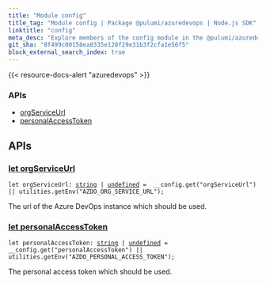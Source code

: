 ```yaml
---
title: "Module config"
title_tag: "Module config | Package @pulumi/azuredevops | Node.js SDK"
linktitle: "config"
meta_desc: "Explore members of the config module in the @pulumi/azuredevops package."
git_sha: "8f499c00158ea0335e120f29e31b3f2cfa1e56f5"
block_external_search_index: true
---
```


<!-- WARNING: this page was generated by a tool. Do not edit it by hand. -->
<!-- To change it, please see https://github.com/pulumi/docs/tree/master/tools/tscdocgen. -->

{{< resource-docs-alert "azuredevops" >}}






<h3>APIs</h3>
<ul class="api">
    <li><a href="#orgServiceUrl"><span class="symbol api"></span>orgServiceUrl</a></li>
    <li><a href="#personalAccessToken"><span class="symbol api"></span>personalAccessToken</a></li>
</ul>




<h2 id="apis">APIs</h2>
<h3 class="pdoc-module-header" id="orgServiceUrl" data-link-title="orgServiceUrl">
    <a href="https://github.com/pulumi/pulumi-azuredevops/blob/8f499c00158ea0335e120f29e31b3f2cfa1e56f5/sdk/nodejs/config/vars.ts#L12">
        let <strong>orgServiceUrl</strong>
    </a>
</h3>

<pre class="highlight"><code><span class='kd'>let</span> orgServiceUrl: <span class='kd'><a href='https://developer.mozilla.org/en-US/docs/Web/JavaScript/Reference/Global_Objects/String'>string</a></span> | <span class='kd'><a href='https://developer.mozilla.org/en-US/docs/Web/JavaScript/Reference/Global_Objects/undefined'>undefined</a></span> = <span class='s2'> __config.get(&#34;orgServiceUrl&#34;) || utilities.getEnv(&#34;AZDO_ORG_SERVICE_URL&#34;)</span>;</code></pre>

The url of the Azure DevOps instance which should be used.

<h3 class="pdoc-module-header" id="personalAccessToken" data-link-title="personalAccessToken">
    <a href="https://github.com/pulumi/pulumi-azuredevops/blob/8f499c00158ea0335e120f29e31b3f2cfa1e56f5/sdk/nodejs/config/vars.ts#L16">
        let <strong>personalAccessToken</strong>
    </a>
</h3>

<pre class="highlight"><code><span class='kd'>let</span> personalAccessToken: <span class='kd'><a href='https://developer.mozilla.org/en-US/docs/Web/JavaScript/Reference/Global_Objects/String'>string</a></span> | <span class='kd'><a href='https://developer.mozilla.org/en-US/docs/Web/JavaScript/Reference/Global_Objects/undefined'>undefined</a></span> = <span class='s2'> __config.get(&#34;personalAccessToken&#34;) || utilities.getEnv(&#34;AZDO_PERSONAL_ACCESS_TOKEN&#34;)</span>;</code></pre>

The personal access token which should be used.

